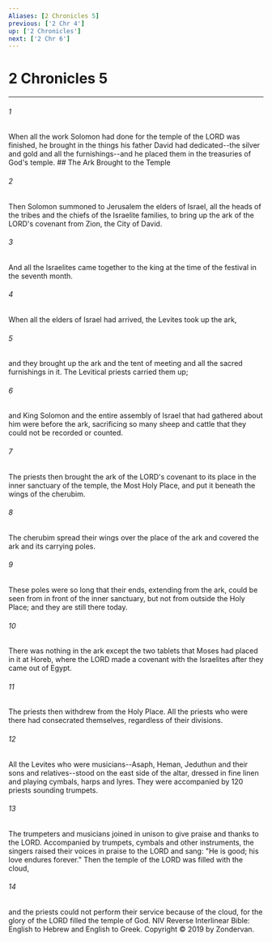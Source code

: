 ```yaml
---
Aliases: [2 Chronicles 5]
previous: ['2 Chr 4']
up: ['2 Chronicles']
next: ['2 Chr 6']
---
```

# 2 Chronicles 5

***


###### 1 
When all the work Solomon had done for the temple of the LORD was finished, he brought in the things his father David had dedicated--the silver and gold and all the furnishings--and he placed them in the treasuries of God's temple. ## The Ark Brought to the Temple 

###### 2 
Then Solomon summoned to Jerusalem the elders of Israel, all the heads of the tribes and the chiefs of the Israelite families, to bring up the ark of the LORD's covenant from Zion, the City of David. 

###### 3 
And all the Israelites came together to the king at the time of the festival in the seventh month. 

###### 4 
When all the elders of Israel had arrived, the Levites took up the ark, 

###### 5 
and they brought up the ark and the tent of meeting and all the sacred furnishings in it. The Levitical priests carried them up; 

###### 6 
and King Solomon and the entire assembly of Israel that had gathered about him were before the ark, sacrificing so many sheep and cattle that they could not be recorded or counted. 

###### 7 
The priests then brought the ark of the LORD's covenant to its place in the inner sanctuary of the temple, the Most Holy Place, and put it beneath the wings of the cherubim. 

###### 8 
The cherubim spread their wings over the place of the ark and covered the ark and its carrying poles. 

###### 9 
These poles were so long that their ends, extending from the ark, could be seen from in front of the inner sanctuary, but not from outside the Holy Place; and they are still there today. 

###### 10 
There was nothing in the ark except the two tablets that Moses had placed in it at Horeb, where the LORD made a covenant with the Israelites after they came out of Egypt. 

###### 11 
The priests then withdrew from the Holy Place. All the priests who were there had consecrated themselves, regardless of their divisions. 

###### 12 
All the Levites who were musicians--Asaph, Heman, Jeduthun and their sons and relatives--stood on the east side of the altar, dressed in fine linen and playing cymbals, harps and lyres. They were accompanied by 120 priests sounding trumpets. 

###### 13 
The trumpeters and musicians joined in unison to give praise and thanks to the LORD. Accompanied by trumpets, cymbals and other instruments, the singers raised their voices in praise to the LORD and sang: "He is good; his love endures forever." Then the temple of the LORD was filled with the cloud, 

###### 14 
and the priests could not perform their service because of the cloud, for the glory of the LORD filled the temple of God. NIV Reverse Interlinear Bible: English to Hebrew and English to Greek. Copyright © 2019 by Zondervan.

